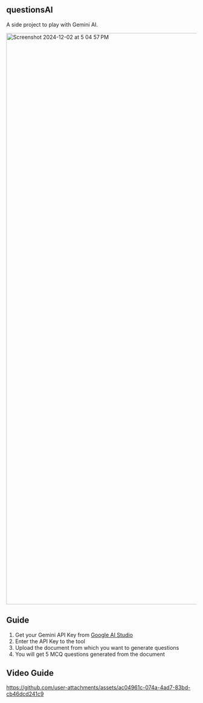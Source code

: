 ## questionsAI

A side project to play with Gemini AI.

<img width="1511" alt="Screenshot 2024-12-02 at 5 04 57 PM" src="https://github.com/user-attachments/assets/dad9f580-4d8e-431a-81eb-4b2c250f56a6">

## Guide

1. Get your Gemini API Key from [Google AI Studio](https://aistudio.google.com/apikey)
2. Enter the API Key to the tool
3. Upload the document from which you want to generate questions
4. You will get 5 MCQ questions generated from the document

## Video Guide

https://github.com/user-attachments/assets/ac04961c-074a-4ad7-83bd-cb46dcd241c9

